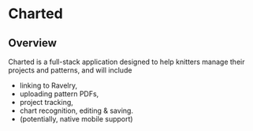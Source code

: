# Charted

## Overview

Charted is a full-stack application designed to help knitters manage their projects and patterns, and will include

- linking to Ravelry,
- uploading pattern PDFs,
- project tracking,
- chart recognition, editing & saving.
- (potentially, native mobile support)
